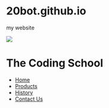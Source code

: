 # 20bot.github.io
my website
<div class="Hheader">
    <a href="/"><img src="logo.png" /></a>
    <h1>The Coding School</h1>
    <ul class="nav">
          <li><a href="index.html">Home</a></li>
          <li><a href="index.html">Products</a></li>
          <li><a href="history.html">History<?a></li>
          <li><a href="contactus.html">Contact Us</a></li>
    </ul>
</div>

